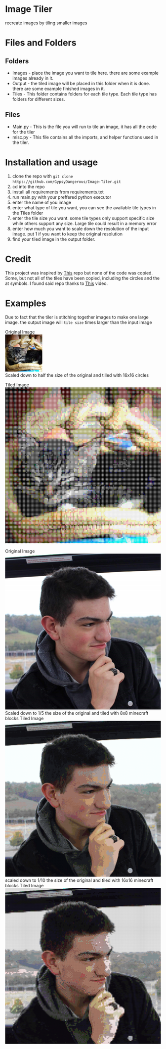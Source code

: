 # Image Tiler
recreate images by tiling smaller images


# Files and Folders
## Folders
 - Images - place the image you want to tile here. there are some example images already in it.
 - Output - the tiled image will be placed in this folder when it is done. there are some example finished images in it.
 - Tiles - This folder contains folders for each tile type. Each tile type has folders for different sizes.
 
## Files
 - Main.py - This is the file you will run to tile an image, it has all the code for the tiler
 - misc.py - This file contains all the imports, and helper functions used in the tiler.
 
# Installation and usage
 1. clone the repo with `git clone https://github.com/GypsyDangerous/Image-Tiler.git`
 2. cd into the repo
 3. install all requirements from requirements.txt
 4. run main.py with your preffered python executor
 5. enter the name of you image
 6. enter what type of tile you want, you can see the available tile types in the Tiles folder
 7. enter the tile size you want. some tile types only support specific size while others support any size. Large tile could result in a memory error
 8. enter how much you want to scale down the resolution of the input image. put 1 if you want to keep the original resolution
 9. find your tiled image in the output folder.
 
# Credit
This project was inspired by [This](https://github.com/nuno-faria/tiler) repo but none of the code was copied. Some, but not all of the tiles have been copied, including the circles and the at symbols. I found said repo thanks to [This](https://www.youtube.com/watch?v=CHd4K_3rqKE) video.
 
# Examples
Due to fact that the tiler is stitching together images to make one large image. the output image will `tile size` times larger than the input image    

  
Original Image   
![](images/cat.jpg)  
Scaled down to half the size of the original and tilled with 16x16 circles    


Tiled Image ![](output/circle_out.png)  


Original Image ![](images/main.png)
Scaled down to 1/5 the size of the original and tiled with 8x8 minecraft blocks
Tiled Image ![](output/8_tile.png)
scaled down to 1/10 the size of the original and tiled with 16x16 minecraft blocks
Tiled Image ![](output/pixel_art.png)
